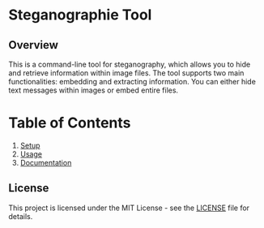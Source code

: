 # Steganographie Tool
## Overview

This is a command-line tool for steganography, which allows you to hide and retrieve information within image files. The tool supports two main functionalities: embedding and extracting information. You can either hide text messages within images or embed entire files.

# Table of Contents

1. [Setup](Docs/Setup.md)
2. [Usage](Docs/Usage.md)
3. [Documentation](Docs/Documentation.md)

## License

This project is licensed under the MIT License - see the [LICENSE]()  file for details.
